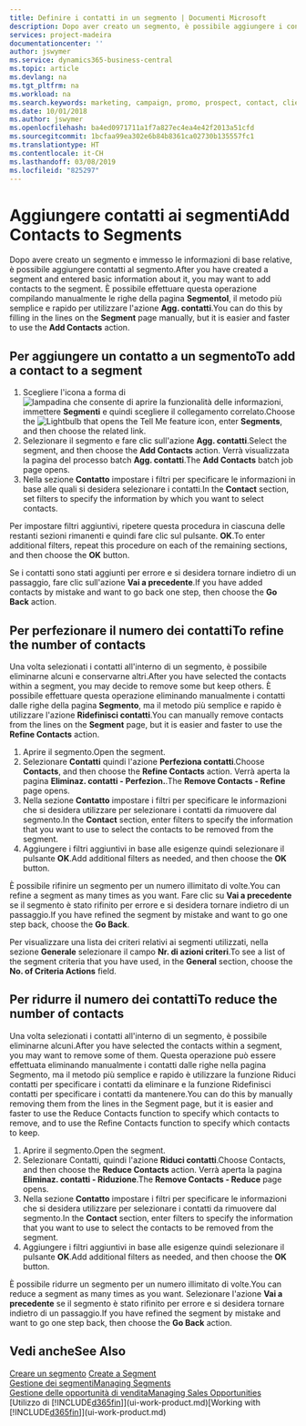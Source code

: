 ```yaml
---
title: Definire i contatti in un segmento | Documenti Microsoft
description: Dopo aver creato un segmento, è possibile aggiungere i contatti al segmento, ad esempio, come parte di una campagna di marketing mirata ai clienti o contatti specifici.
services: project-madeira
documentationcenter: ''
author: jswymer
ms.service: dynamics365-business-central
ms.topic: article
ms.devlang: na
ms.tgt_pltfrm: na
ms.workload: na
ms.search.keywords: marketing, campaign, promo, prospect, contact, client, customer
ms.date: 10/01/2018
ms.author: jswymer
ms.openlocfilehash: ba4ed0971711a1f7a827ec4ea4e42f2013a51cfd
ms.sourcegitcommit: 1bcfaa99ea302e6b84b8361ca02730b135557fc1
ms.translationtype: HT
ms.contentlocale: it-CH
ms.lasthandoff: 03/08/2019
ms.locfileid: "825297"
---
```

# <a name="add-contacts-to-segments"></a><span data-ttu-id="096d6-103">Aggiungere contatti ai segmenti</span><span class="sxs-lookup"><span data-stu-id="096d6-103">Add Contacts to Segments</span></span>
<span data-ttu-id="096d6-104">Dopo avere creato un segmento e immesso le informazioni di base relative, è possibile aggiungere contatti al segmento.</span><span class="sxs-lookup"><span data-stu-id="096d6-104">After you have created a segment and entered basic information about it, you may want to add contacts to the segment.</span></span> <span data-ttu-id="096d6-105">È possibile effettuare questa operazione compilando manualmente le righe della pagina **Segmentol**, il metodo più semplice e rapido per utilizzare l'azione **Agg. contatti**.</span><span class="sxs-lookup"><span data-stu-id="096d6-105">You can do this by filling in the lines on the **Segment** page manually, but it is easier and faster to use the **Add Contacts** action.</span></span>

## <a name="to-add-a-contact-to-a-segment"></a><span data-ttu-id="096d6-106">Per aggiungere un contatto a un segmento</span><span class="sxs-lookup"><span data-stu-id="096d6-106">To add a contact to a segment</span></span>
1. <span data-ttu-id="096d6-107">Scegliere l'icona a forma di ![lampadina che consente di aprire la funzionalità delle informazioni](media/ui-search/search_small.png "Informazioni sull'operazione che si desidera eseguire"), immettere **Segmenti** e quindi scegliere il collegamento correlato.</span><span class="sxs-lookup"><span data-stu-id="096d6-107">Choose the ![Lightbulb that opens the Tell Me feature](media/ui-search/search_small.png "Tell me what you want to do") icon, enter **Segments**, and then choose the related link.</span></span>  
2. <span data-ttu-id="096d6-108">Selezionare il segmento e fare clic sull'azione **Agg. contatti**.</span><span class="sxs-lookup"><span data-stu-id="096d6-108">Select the segment, and then choose the **Add Contacts** action.</span></span> <span data-ttu-id="096d6-109">Verrà visualizzata la pagina del processo batch **Agg. contatti**.</span><span class="sxs-lookup"><span data-stu-id="096d6-109">The **Add Contacts** batch job page opens.</span></span>
3. <span data-ttu-id="096d6-110">Nella sezione **Contatto** impostare i filtri per specificare le informazioni in base alle quali si desidera selezionare i contatti.</span><span class="sxs-lookup"><span data-stu-id="096d6-110">In the **Contact** section, set filters to specify the information by which you want to select contacts.</span></span>

<span data-ttu-id="096d6-111">Per impostare filtri aggiuntivi, ripetere questa procedura in ciascuna delle restanti sezioni rimanenti e quindi fare clic sul pulsante. **OK**.</span><span class="sxs-lookup"><span data-stu-id="096d6-111">To enter additional filters, repeat this procedure on each of the remaining sections, and then choose the **OK** button.</span></span>

<span data-ttu-id="096d6-112">Se i contatti sono stati aggiunti per errore e si desidera tornare indietro di un passaggio, fare clic sull'azione **Vai a precedente**.</span><span class="sxs-lookup"><span data-stu-id="096d6-112">If you have added contacts by mistake and want to go back one step, then choose the **Go Back** action.</span></span>

## <a name="to-refine-the-number-of-contacts"></a><span data-ttu-id="096d6-113">Per perfezionare il numero dei contatti</span><span class="sxs-lookup"><span data-stu-id="096d6-113">To refine the number of contacts</span></span>
<span data-ttu-id="096d6-114">Una volta selezionati i contatti all'interno di un segmento, è possibile eliminarne alcuni e conservarne altri.</span><span class="sxs-lookup"><span data-stu-id="096d6-114">After you have selected the contacts within a segment, you may decide to remove some but keep others.</span></span> <span data-ttu-id="096d6-115">È possibile effettuare questa operazione eliminando manualmente i contatti dalle righe della pagina **Segmento**, ma il metodo più semplice e rapido è utilizzare l'azione **Ridefinisci contatti**.</span><span class="sxs-lookup"><span data-stu-id="096d6-115">You can manually remove contacts from the lines on the **Segment** page, but it is easier and faster to use the **Refine Contacts** action.</span></span>

1. <span data-ttu-id="096d6-116">Aprire il segmento.</span><span class="sxs-lookup"><span data-stu-id="096d6-116">Open the segment.</span></span>
2. <span data-ttu-id="096d6-117">Selezionare **Contatti** quindi l'azione **Perfeziona contatti**.</span><span class="sxs-lookup"><span data-stu-id="096d6-117">Choose **Contacts**, and then choose the **Refine Contacts** action.</span></span> <span data-ttu-id="096d6-118">Verrà aperta la pagina **Eliminaz. contatti - Perfezion.**.</span><span class="sxs-lookup"><span data-stu-id="096d6-118">The **Remove Contacts - Refine** page opens.</span></span>
3. <span data-ttu-id="096d6-119">Nella sezione **Contatto** impostare i filtri per specificare le informazioni che si desidera utilizzare per selezionare i contatti da rimuovere dal segmento.</span><span class="sxs-lookup"><span data-stu-id="096d6-119">In the **Contact** section, enter filters to specify the information that you want to use to select the contacts to be removed from the segment.</span></span>
4. <span data-ttu-id="096d6-120">Aggiungere i filtri aggiuntivi in base alle esigenze quindi selezionare il pulsante **OK**.</span><span class="sxs-lookup"><span data-stu-id="096d6-120">Add additional filters as needed, and then choose the **OK** button.</span></span>

<span data-ttu-id="096d6-121">È possibile rifinire un segmento per un numero illimitato di volte.</span><span class="sxs-lookup"><span data-stu-id="096d6-121">You can refine a segment as many times as you want.</span></span> <span data-ttu-id="096d6-122">Fare clic su **Vai a precedente** se il segmento è stato rifinito per errore e si desidera tornare indietro di un passaggio.</span><span class="sxs-lookup"><span data-stu-id="096d6-122">If you have refined the segment by mistake and want to go one step back, choose the **Go Back**.</span></span>

<span data-ttu-id="096d6-123">Per visualizzare una lista dei criteri relativi ai segmenti utilizzati, nella sezione **Generale** selezionare il campo **Nr. di azioni criteri**.</span><span class="sxs-lookup"><span data-stu-id="096d6-123">To see a list of the segment criteria that you have used, in the **General** section, choose the **No. of Criteria Actions** field.</span></span>

## <a name="to-reduce-the-number-of-contacts"></a><span data-ttu-id="096d6-124">Per ridurre il numero dei contatti</span><span class="sxs-lookup"><span data-stu-id="096d6-124">To reduce the number of contacts</span></span>
<span data-ttu-id="096d6-125">Una volta selezionati i contatti all'interno di un segmento, è possibile eliminarne alcuni.</span><span class="sxs-lookup"><span data-stu-id="096d6-125">After you have selected the contacts within a segment, you may want to remove some of them.</span></span> <span data-ttu-id="096d6-126">Questa operazione può essere effettuata eliminando manualmente i contatti dalle righe nella pagina Segmento, ma il metodo più semplice e rapido è utilizzare la funzione Riduci contatti per specificare i contatti da eliminare e la funzione Ridefinisci contatti per specificare i contatti da mantenere.</span><span class="sxs-lookup"><span data-stu-id="096d6-126">You can do this by manually removing them from the lines in the Segment page, but it is easier and faster to use the Reduce Contacts function to specify which contacts to remove, and to use the Refine Contacts function to specify which contacts to keep.</span></span>

1. <span data-ttu-id="096d6-127">Aprire il segmento.</span><span class="sxs-lookup"><span data-stu-id="096d6-127">Open the segment.</span></span>
2. <span data-ttu-id="096d6-128">Selezionare Contatti, quindi l'azione **Riduci contatti**.</span><span class="sxs-lookup"><span data-stu-id="096d6-128">Choose Contacts, and then choose the **Reduce Contacts** action.</span></span> <span data-ttu-id="096d6-129">Verrà aperta la pagina **Eliminaz. contatti - Riduzione**.</span><span class="sxs-lookup"><span data-stu-id="096d6-129">The **Remove Contacts - Reduce** page opens.</span></span>
3. <span data-ttu-id="096d6-130">Nella sezione **Contatto** impostare i filtri per specificare le informazioni che si desidera utilizzare per selezionare i contatti da rimuovere dal segmento.</span><span class="sxs-lookup"><span data-stu-id="096d6-130">In the **Contact** section, enter filters to specify the information that you want to use to select the contacts to be removed from the segment.</span></span>
4. <span data-ttu-id="096d6-131">Aggiungere i filtri aggiuntivi in base alle esigenze quindi selezionare il pulsante **OK**.</span><span class="sxs-lookup"><span data-stu-id="096d6-131">Add additional filters as needed, and then choose the **OK** button.</span></span>

<span data-ttu-id="096d6-132">È possibile ridurre un segmento per un numero illimitato di volte.</span><span class="sxs-lookup"><span data-stu-id="096d6-132">You can reduce a segment as many times as you want.</span></span> <span data-ttu-id="096d6-133">Selezionare l'azione **Vai a precedente** se il segmento è stato rifinito per errore e si desidera tornare indietro di un passaggio.</span><span class="sxs-lookup"><span data-stu-id="096d6-133">If you have refined the segment by mistake and want to go one step back, then choose the **Go Back** action.</span></span>

## <a name="see-also"></a><span data-ttu-id="096d6-134">Vedi anche</span><span class="sxs-lookup"><span data-stu-id="096d6-134">See Also</span></span>
<span data-ttu-id="096d6-135">[Creare un segmento](marketing-how-create-segment.md) </span><span class="sxs-lookup"><span data-stu-id="096d6-135">[Create a Segment](marketing-how-create-segment.md) </span></span>  
[<span data-ttu-id="096d6-136">Gestione dei segmenti</span><span class="sxs-lookup"><span data-stu-id="096d6-136">Managing Segments</span></span>](marketing-segments.md)  
[<span data-ttu-id="096d6-137">Gestione delle opportunità di vendita</span><span class="sxs-lookup"><span data-stu-id="096d6-137">Managing Sales Opportunities</span></span>](marketing-manage-sales-opportunities.md)  
<span data-ttu-id="096d6-138">[Utilizzo di [!INCLUDE[d365fin](includes/d365fin_md.md)]](ui-work-product.md)</span><span class="sxs-lookup"><span data-stu-id="096d6-138">[Working with [!INCLUDE[d365fin](includes/d365fin_md.md)]](ui-work-product.md)</span></span>  

